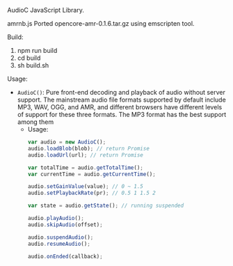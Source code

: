 AudioC JavaScript Library.

amrnb.js Ported opencore-amr-0.1.6.tar.gz using emscripten tool.

Build:
1. npm run build
2. cd build
3. sh build.sh

Usage:
* `AudioC()`: Pure front-end decoding and playback of audio without server support. The mainstream audio file formats supported by default include MP3, WAV, OGG, and AMR, and different browsers have different levels of support for these three formats. The MP3 format has the best support among them
  * Usage: 
    ```js
    var audio = new AudioC();
    audio.loadBlob(blob); // return Promise
    audio.loadUrl(url); // return Promise
    
    var totalTime = audio.getTotalTime();
    var currentTime = audio.getCurrentTime();

    audio.setGainValue(value); // 0 ~ 1.5
    audio.setPlaybackRate(pr); // 0.5 1 1.5 2

    var state = audio.getState(); // running suspended

    audio.playAudio();
    audio.skipAudio(offset);

    audio.suspendAudio();
    audio.resumeAudio();

    audio.onEnded(callback);
    ```
